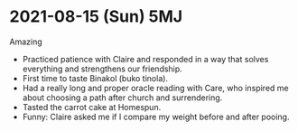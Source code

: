 # 2021-08-15 (Sun) 5MJ

Amazing

- Practiced patience with Claire and responded in a way that solves everything and strengthens our friendship.
- First time to taste Binakol (buko tinola).
- Had a really long and proper oracle reading with Care, who inspired me about choosing a path after church and surrendering.
- Tasted the carrot cake at Homespun.
- Funny: Claire asked me if I compare my weight before and after pooing.

